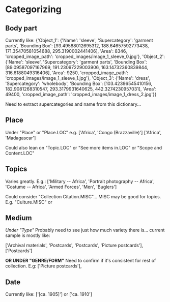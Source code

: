 # Categorizing

## Body part

Currently like: {'Object_1': {'Name': 'sleeve', 'Supercategory': 'garment parts', 'Bounding Box': [93.49588012695312, 188.64657592773438, 171.35470581054688, 295.3190002441406], 'Area': 8346, 'cropped_image_path': 'cropped_images/image_1_sleeve_0.jpg'}, 'Object_2': {'Name': 'sleeve', 'Supercategory': 'garment parts', 'Bounding Box': [89.09587097167969, 191.23097229003906, 163.14732360839844, 316.6188049316406], 'Area': 9250, 'cropped_image_path': 'cropped_images/image_1_sleeve_1.jpg'}, 'Object_3': {'Name': 'dress', 'Supercategory': 'wholebody', 'Bounding Box': [103.42396545410156, 182.9081268310547, 293.3179931640625, 442.3274230957031], 'Area': 49400, 'cropped_image_path': 'cropped_images/image_1_dress_2.jpg'}}

Need to extract supercategories and name from this dictionary...

## Place

Under "Place" or "Place.LOC" e.g.
['Africa', 'Congo (Brazzaville)']
['Africa', 'Madagascar']

Could also lean on "Topic.LOC" or "See more items in.LOC" or "Scope and Content.LOC"

## Topics

Varies greatly.
E.g.: ['Military -- Africa', 'Portrait photography -- Africa', 'Costume -- Africa', 'Armed Forces', 'Men', 'Buglers']

Could consider "Collection Citation.MISC"... MISC may be good for topics. E.g. "Culture.MISC" or

## Medium

_Under "Type"_
Probably need to see just how much variety there is... current sample is mostly like:

['Archival materials', 'Postcards', 'Postcards', 'Picture postcards'], ['Postcards']

**OR UNDER "GENRE/FORM"** Need to confirm if it's consistent for rest of collection. E.g: ['Picture postcards'],

## Date

Currently like: ['[ca. 1905]'] or ['ca. 1910']
